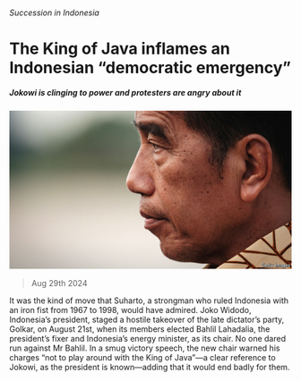 ###### Succession in Indonesia

# The King of Java inflames an Indonesian “democratic emergency” 

##### Jokowi is clinging to power and protesters are angry about it 

![image](images/20240831_ASP003.jpg) 

> Aug 29th 2024 

It was the kind of move that Suharto, a strongman who ruled Indonesia with an iron fist from 1967 to 1998, would have admired. Joko Widodo, Indonesia’s president, staged a hostile takeover of the late dictator’s party, Golkar, on August 21st, when its members elected Bahlil Lahadalia, the president’s fixer and Indonesia’s energy minister, as its chair. No one dared run against Mr Bahlil. In a smug victory speech, the new chair warned his charges “not to play around with the King of Java”—a clear reference to Jokowi, as the president is known—adding that it would end badly for them.

